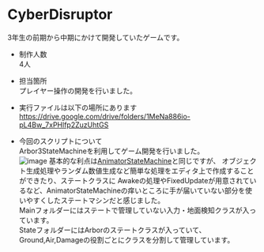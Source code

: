 # CyberDisruptor
3年生の前期から中期にかけて開発していたゲームです。

- 制作人数  
4人  

- 担当箇所  
プレイヤー操作の開発を行いました。  

- 実行ファイルは以下の場所にあります  
https://drive.google.com/drive/folders/1MeNa886io-pL4Bw_7xPHlfp2ZuzUhtGS

- 今回のスクリプトについて  
Arbor3StateMachineを利用してゲーム開発を行いました。  
![image](https://github.com/user-attachments/assets/d5fa1398-bd63-4449-9752-059aec72fa45)
基本的な利点は[AnimatorStateMachine](https://github.com/hamster3156/CyberBlade)と同じですが、
オブジェクト生成処理やランダム数値生成など簡単な処理をエディタ上で作成することができたり、ステートクラスに
Awakeの処理やFixedUpdateが用意されているなど、AnimatorStateMachineの痒いところに手が届いていない部分を使いやすくしたステートマシンだと感じました。  
Mainフォルダーにはステートで管理していない入力・地面検知クラスが入っています。  
StateフォルダーにはArborのステートクラスが入っていて、Ground,Air,Damageの役割ごとにクラスを分割して管理しています。
